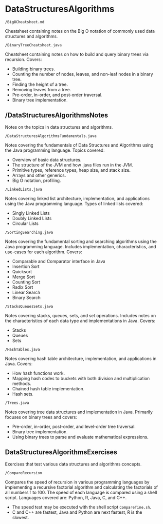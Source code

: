 # DataStructuresAlgorithms

`/BigOCheatsheet.md`

Cheatsheet containing notes on the Big O notation of commonly used data structures and algorithms.

`/BinaryTreeCheatsheet.java`

Cheatsheet containing notes on how to build and query binary trees via recursion. Covers:
- Building binary trees.
- Counting the number of nodes, leaves, and non-leaf nodes in a binary tree.
- Finding the height of a tree.
- Removing leaves from a tree.
- Pre-order, in-order, and post-order traversal.
- Binary tree implementation.
## /DataStructuresAlgorithmsNotes

Notes on the topics in data structures and algorithms.

`/DataStructuresAlgorithmsFundamentals.java`

Notes covering the fundamentals of Data Structures and Algorithms using the Java programming language. Topics covered:
- Overview of basic data structures.
- The structure of the JVM and how .java files run in the JVM.
- Primitive types, reference types, heap size, and stack size.
- Arrays and other generics.
- Big O notation, profiling.

`/LinkedLists.java`

Notes covering linked list architecture, implementation, and applications using the Java programming language. Types of linked lists covered:
- Singly Linked Lists
- Doubly Linked Lists
- Circular Lists

`/SortingSearching.java`

Notes covering the fundamental sorting and searching algorithms using the Java programming language. Includes implementation, characteristics, and use-cases for each algorithm. Covers:
- Comparable and Comparator interface in Java
- Insertion Sort
- Quicksort
- Merge Sort
- Counting Sort
- Radix Sort
- Linear Search
- Binary Search

`/StacksQueuesSets.java`

Notes covering stacks, queues, sets, and set operations. Includes notes on the characteristics of each data type and implementations in Java. Covers:
- Stacks
- Queues
- Sets 

`/HashTables.java`

Notes covering hash table architecture, implementation, and applications in Java. Covers:
- How hash functions work.
- Mapping hash codes to buckets with both division and multiplication methods.
- Chained hash table implementation.
- Hash sets.

`/Trees.java`

Notes covering tree data structures and implementation in Java. Primarily focuses on binary trees and covers:
- Pre-order, in-order, post-order, and level-order tree traversal. 
- Binary tree implementation.
- Using binary trees to parse and evaluate mathematical expressions. 
## DataStructuresAlgorithmsExercises 

Exercises that test various data structures and algorithms concepts.

`/CompareRecursion`

Compares the speed of recursion in various programming languages by implementing a recursive factorial algorithm and calculating the factorials of all numbers 1 to 100. The speed of each language is compared using a shell script. Languages covered are: Python, R, Java, C, and C++.
- The speed test may be executed with the shell script `CompareTime.sh`.
- C and C++ are fastest, Java and Python are next fastest, R is the slowest.

